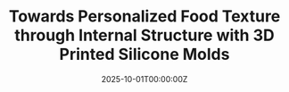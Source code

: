 ---
title: "Towards Personalized Food Texture through Internal Structure with 3D Printed Silicone Molds"
authors:
- Yamato Miyatake
- Huaishu Peng
- Parinya Punpongsanon

date: "2025-10-01T00:00:00Z"
doi: ""

# Schedule page publish date (NOT publication's date).
publishDate: "2025-10-01T00:00:00Z"

# Publication type.
# Legend: 
# 0 = Uncategorized
# 1 = Journal paper 
# 2 = Journal JP
# 3 = Conference Oral
# 4 = Conference demo
# 5 = Conference jp
# 6 = Book
# 7 = Book section
# 8 = Patent
publication_types: ["4"]

# Publication name and optional abbreviated publication name.
publication: "The ACM Symposium on User Interface Software and Technology (UIST) 2025 Posters"
# publication_short: EuroHaptics 2020

abstract: 

# Summary. An optional shortened abstract.
summary: 
tags:
- "Conference paper - Demo"
featured: true
url_pdf: ""

# Featured image
# To use, add an image named `featured.jpg/png` to your page's folder. 


# Associated Projects (optional).
#   Associate this publication with one or more of your projects.
#   Simply enter your project's folder or file name without extension.
#   E.g. `internal-project` references `content/project/internal-project/index.md`.
#   Otherwise, set `projects: []`.
projects:
- conductive-circuit

# Slides (optional).
#   Associate this publication with Markdown slides.
#   Simply enter your slide deck's filename without extension.
#   E.g. `slides: "example"` references `content/slides/example/index.md`.
#   Otherwise, set `slides: ""`.
# slides: example
---